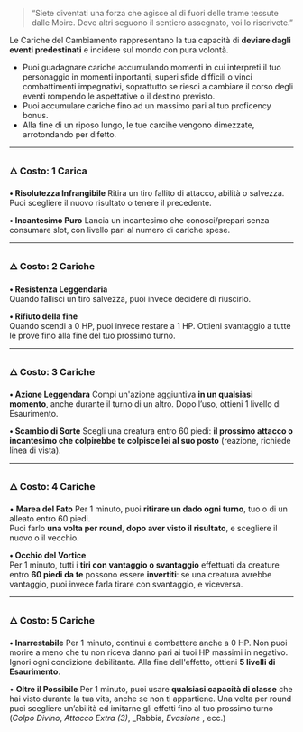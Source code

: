 > “Siete diventati una forza che agisce al di fuori delle trame tessute dalle Moire. Dove altri seguono il sentiero assegnato, voi lo riscrivete.”

Le Cariche del Cambiamento rappresentano la tua capacità di **deviare dagli eventi predestinati** e incidere sul mondo con pura volontà.
- Puoi guadagnare cariche accumulando momenti in cui interpreti il tuo personaggio in momenti inportanti, superi sfide difficili o vinci combattimenti impegnativi, soprattutto se riesci a cambiare il corso degli eventi rompendo le aspettative o il destino previsto.
- Puoi accumulare cariche fino ad un massimo pari al tuo proficency bonus.
- Alla fine di un riposo lungo, le tue carcihe vengono dimezzate, arrotondando per difetto.

---
### 🜂 **Costo: 1 Carica**

**• Risolutezza Infrangibile**
Ritira un tiro fallito di attacco, abilità o salvezza. Puoi scegliere il nuovo risultato o tenere il precedente.

**• Incantesimo Puro**
Lancia un incantesimo che conosci/prepari senza consumare slot, con livello pari al numero di cariche spese.

---
### 🜂 **Costo: 2 Cariche**

**• Resistenza Leggendaria**  
Quando fallisci un tiro salvezza, puoi invece decidere di riuscirlo.

**• Rifiuto della fine**  
Quando scendi a 0 HP, puoi invece restare a 1 HP. Ottieni svantaggio a tutte le prove fino alla fine del tuo prossimo turno.

---
### 🜂 **Costo: 3 Cariche**

**• Azione Leggendara**
Compi un'azione aggiuntiva **in un qualsiasi momento**, anche durante il turno di un altro. Dopo l’uso, ottieni 1 livello di Esaurimento.

**• Scambio di Sorte**
Scegli una creatura entro 60 piedi: **il prossimo attacco o incantesimo che colpirebbe te colpisce lei al suo posto** (reazione, richiede linea di vista).

---
### 🜂 **Costo: 4 Cariche**

• **Marea del Fato**
Per 1 minuto, puoi **ritirare un dado ogni turno**, tuo o di un alleato entro 60 piedi.  
Puoi farlo **una volta per round**, **dopo aver visto il risultato**, e scegliere il nuovo o il vecchio.

**• Occhio del Vortice**  
Per 1 minuto, tutti i **tiri con vantaggio o svantaggio** effettuati da creature entro **60 piedi da te**  possono essere **invertiti**: se una creatura avrebbe vantaggio, puoi invece farla tirare con svantaggio, e viceversa.


---
### 🜂 **Costo: 5 Cariche**

**• Inarrestabile**
Per 1 minuto, continui a combattere anche a 0 HP. Non puoi morire a meno che tu non riceva danno pari ai tuoi HP massimi in negativo. Ignori ogni condizione debilitante. Alla fine dell'effetto, ottieni **5 livelli di Esaurimento**.

• **Oltre il Possibile**
Per 1 minuto, puoi usare **qualsiasi capacità di classe** che hai visto durante la tua vita, anche se non ti appartiene. Una volta per round puoi scegliere un’abilità ed imitarne gli effetti fino al tuo prossimo turno (_Colpo Divino_, _Attacco Extra (3)_, _Rabbia, _Evasione_ , ecc.)